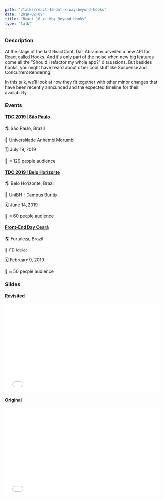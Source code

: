 ```yaml
---
path: "/talks/react-16-dot-x-way-beyond-hooks"
date: "2019-02-09"
title: "React 16.x: Way Beyond Hooks"
type: "talk"
---
```


### Description

At the stage of the last ReactConf, Dan Abramov unveiled a new API for React called Hooks. And it's only part of the noise when new big features come all the "Should I refactor my whole app?" discussions. But besides hooks, you might have heard about other cool stuff like Suspense and Concurrent Rendering.

In this talk, we’ll look at how they fit together with other minor changes that have been recently announced and the expected timeline for their availability.

### Events

#### [TDC 2019 | São Paulo](http://www.thedevelopersconference.com.br/tdc/2019/saopaulo/trilha-javascript)

🌎 São Paulo, Brazil

📍 Universidade Anhembi Morumbi

🗓️ July 19, 2019

👥 ≈ 120 people audience

#### [TDC 2019 | Belo Horizonte](http://www.thedevelopersconference.com.br/tdc/2019/belohorizonte/trilha-javascript)

🌎 Belo Horizonte, Brazil

📍 UniBH - Campus Buritis

🗓️ June 14, 2019

👥 ≈ 60 people audience

#### [Front-End Day Ceará](https://www.sympla.com.br/front-end-day__424487)

🌎 Fortaleza, Brazil

📍 FB Ideias

🗓️ February 9, 2019

👥 ≈ 50 people audience

### Slides

#### Revisited

<div style="left: 0; width: 100%; height: 0; position: relative; padding-bottom: 56.1972%;"><iframe src="//speakerdeck.com/player/07f891d8ecc6455fa1dd39f885c47016" style="border: 0; top: 0; left: 0; width: 100%; height: 100%; position: absolute;" allowfullscreen scrolling="no" allow="autoplay; encrypted-media"></iframe></div>

#### Original

<div style="left: 0; width: 100%; height: 0; position: relative; padding-bottom: 56.1987%;"><iframe src="//speakerdeck.com/player/27390ccd867941d2af92ae9d2871ff4a" style="border: 0; top: 0; left: 0; width: 100%; height: 100%; position: absolute;" allowfullscreen scrolling="no" allow="autoplay; encrypted-media"></iframe></div>
